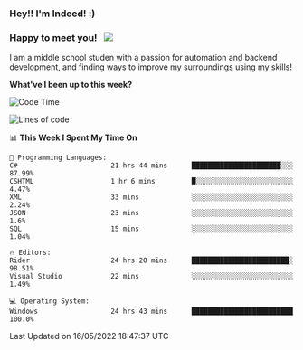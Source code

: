 ### Hey!! I'm Indeed! :) 

### Happy to meet you! &nbsp; ![](https://visitor-badge.glitch.me/badge?page_id=Indeedornot.Indeedornot)

I am a middle school studen with a passion for automation and backend development, and finding ways to improve my surroundings using my skills!

**What've I been up to this week?** 

<!--START_SECTION:waka-->
![Code Time](http://img.shields.io/badge/Code%20Time-132%20hrs%2054%20mins-blue)

![Lines of code](https://img.shields.io/badge/From%20Hello%20World%20I%27ve%20Written-418%20Thousand%20lines%20of%20code-blue)

📊 **This Week I Spent My Time On** 

```text
💬 Programming Languages: 
C#                       21 hrs 44 mins      ██████████████████████░░░   87.99% 
CSHTML                   1 hr 6 mins         █░░░░░░░░░░░░░░░░░░░░░░░░   4.47% 
XML                      33 mins             ░░░░░░░░░░░░░░░░░░░░░░░░░   2.24% 
JSON                     23 mins             ░░░░░░░░░░░░░░░░░░░░░░░░░   1.6% 
SQL                      15 mins             ░░░░░░░░░░░░░░░░░░░░░░░░░   1.04%

🔥 Editors: 
Rider                    24 hrs 20 mins      ████████████████████████░   98.51% 
Visual Studio            22 mins             ░░░░░░░░░░░░░░░░░░░░░░░░░   1.49%

💻 Operating System: 
Windows                  24 hrs 43 mins      █████████████████████████   100.0%

```


 Last Updated on 16/05/2022 18:47:37 UTC
<!--END_SECTION:waka-->
